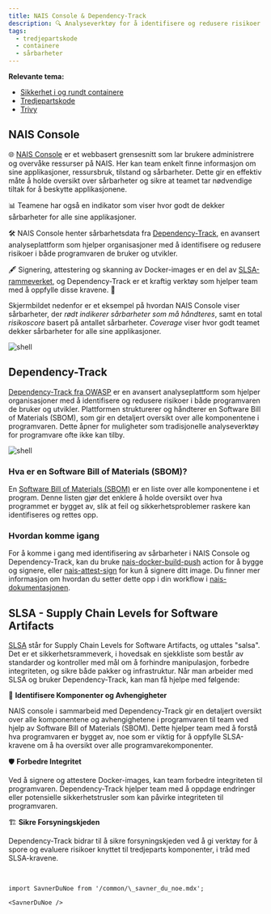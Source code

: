 ```yaml
---
title: NAIS Console & Dependency-Track
description: 🔍 Analyseverktøy for å identifisere og redusere risikoer i programvaren din.
tags:
  - tredjepartskode
  - containere
  - sårbarheter
---
```


**Relevante tema:**

- [Sikkerhet i og rundt containere](/docs/sikker-utvikling/containere)
- [Tredjepartskode](/docs/sikker-utvikling/tredjepartskode)
- [Trivy](/docs/10-verktoy/trivy.md)

## NAIS Console

🌐 [NAIS Console](https://doc.nais.io/operate/console/index.html) er et webbasert grensesnitt som lar brukere administrere og overvåke ressurser på NAIS. Her kan team enkelt finne informasjon om sine applikasjoner, ressursbruk, tilstand og sårbarheter. Dette gir en effektiv måte å holde oversikt over sårbarheter og sikre at teamet tar nødvendige tiltak for å beskytte applikasjonene.

📊 Teamene har også en indikator som viser hvor godt de dekker sårbarheter for alle sine applikasjoner.

🛠️ NAIS Console henter sårbarhetsdata fra [Dependency-Track](#dependency-track), en avansert analyseplattform som hjelper organisasjoner med å identifisere og redusere risikoer i både programvaren de bruker og utvikler.

🖋️ Signering, attestering og skanning av Docker-images er en del av [SLSA-rammeverket](#slsa---supply-chain-levels-for-software-artifacts), og Dependency-Track er et kraftig verktøy som hjelper team med å oppfylle disse kravene. 🚀

Skjermbildet nedenfor er et eksempel på hvordan NAIS Console viser sårbarheter, der _rødt indikerer sårbarheter som må håndteres_, samt en total _risikoscore_ basert på antallet sårbarheter. _Coverage_ viser hvor godt teamet dekker sårbarheter for alle sine applikasjoner.

![shell](/img/console.png "console")

## Dependency-Track

[Dependency-Track fra OWASP](https://dependencytrack.org/)
er en avansert analyseplattform som hjelper organisasjoner med å identifisere og redusere risikoer i både programvaren de bruker og utvikler. Plattformen strukturerer og håndterer en Software Bill of Materials (SBOM), som gir en detaljert oversikt over alle komponentene i programvaren. Dette åpner for muligheter som tradisjonelle analyseverktøy for programvare ofte ikke kan tilby.

![shell](/img/dependencytrack.png "dependencytrack")

### Hva er en Software Bill of Materials (SBOM)?

En [Software Bill of Materials (SBOM)](https://security.cms.gov/learn/software-bill-materials-sbom#what-is-an-sbom) er en liste over alle komponentene i et program. Denne listen gjør det enklere å holde oversikt over hva programmet er bygget av, slik at feil og sikkerhetsproblemer raskere kan identifiseres og rettes opp.

### Hvordan komme igang

For å komme i gang med identifisering av sårbarheter i NAIS Console og Dependency-Track, kan du bruke [nais-docker-build-push](https://github.com/nais/docker-build-push) action for å bygge og signere, eller [nais-attest-sign](https://github.com/nais/docker-build-push) for kun å signere ditt image. Du finner mer informasjon om hvordan du setter dette opp i din workflow i [nais-dokumentasjonen](https://docs.nais.io/services/vulnerabilities/).

## SLSA - Supply Chain Levels for Software Artifacts

[SLSA](https://slsa.dev/) står for Supply Chain Levels for Software Artifacts, og uttales "salsa".
Det er et sikkerhetsrammeverk, i hovedsak en sjekkliste som består av standarder og kontroller med mål om å forhindre manipulasjon, forbedre integriteten, og sikre både pakker og infrastruktur.
Når man arbeider med SLSA og bruker Dependency-Track, kan man få hjelpe med følgende:

🧩 **Identifisere Komponenter og Avhengigheter**

NAIS console i sammarbeid med Dependency-Track gir en detaljert oversikt over alle komponentene og avhengighetene i programvaren til team ved hjelp av Software Bill of Materials (SBOM). Dette hjelper team med å forstå hva programvaren er bygget av, noe som er viktig for å oppfylle SLSA-kravene om å ha oversikt over alle programvarekomponenter.

🛡️ **Forbedre Integritet**

Ved å signere og attestere Docker-images, kan team forbedre integriteten til programvaren. Dependency-Track hjelper team med å oppdage endringer eller potensielle sikkerhetstrusler som kan påvirke integriteten til programvaren.

🏗️ **Sikre Forsyningskjeden**

Dependency-Track bidrar til å sikre forsyningskjeden ved å gi verktøy for å spore og evaluere risikoer knyttet til tredjeparts komponenter, i tråd med SLSA-kravene.

<br />

```
import SavnerDuNoe from '/common/\_savner_du_noe.mdx';

<SavnerDuNoe />
```
